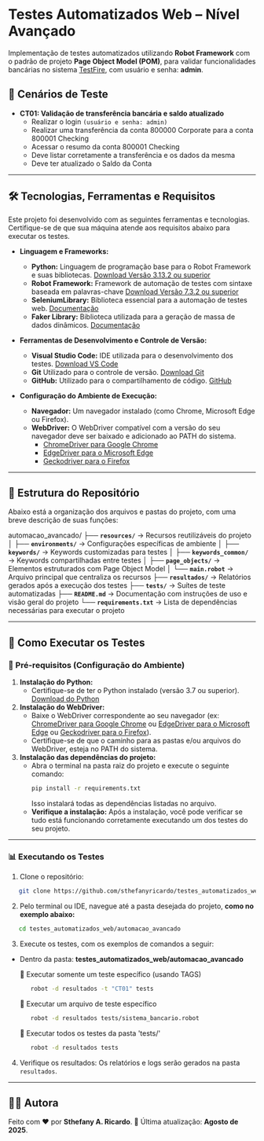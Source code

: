 # Testes Automatizados Web – Nível Avançado

Implementação de testes automatizados utilizando **Robot Framework** com o padrão de projeto **Page Object Model (POM)**, para validar funcionalidades bancárias no sistema [TestFire](https://demo.testfire.net/login.jsp), com usuário e senha: **admin**.

## 🎯 Cenários de Teste
- **CT01: Validação de transferência bancária e saldo atualizado**  
  - Realizar o login  `(usuário e senha: admin)`
  - Realizar uma transferência da conta 800000 Corporate para a conta 800001 Checking 
  - Acessar o resumo da conta 800001 Checking
  - Deve listar corretamente a transferência e os dados da mesma
  - Deve ter atualizado o Saldo da Conta

---

## 🛠️ Tecnologias, Ferramentas e Requisitos
Este projeto foi desenvolvido com as seguintes ferramentas e tecnologias. Certifique-se de que sua máquina atende aos requisitos abaixo para executar os testes.

- **Linguagem e Frameworks:**
  - **Python:** Linguagem de programação base para o Robot Framework e suas bibliotecas. [Download Versão 3.13.2 ou superior](https://www.python.org/downloads/)
  - **Robot Framework:** Framework de automação de testes com sintaxe baseada em palavras-chave [Download Versão 7.3.2 ou superior](https://robotframework.org/?tab=1#getting-started)
  - **SeleniumLibrary:** Biblioteca essencial para a automação de testes web. [Documentação](https://robotframework.org/?tab=libraries#resources)
  - **Faker Library:** Biblioteca utilizada para a geração de massa de dados dinâmicos. [Documentação](https://marketsquare.github.io/robotframework-faker/)

- **Ferramentas de Desenvolvimento e Controle de Versão:**
  - **Visual Studio Code:** IDE utilizada para o desenvolvimento dos testes. [Download VS Code](https://code.visualstudio.com/download)
  - **Git** Utilizado para o controle de versão. [Download Git](https://git-scm.com/downloads)
  - **GitHub:** Utilizado para o compartilhamento de código. [GitHub](https://github.com)

- **Configuração do Ambiente de Execução:**
  - **Navegador:** Um navegador instalado (como Chrome, Microsoft Edge ou Firefox).
  - **WebDriver:** O WebDriver compatível com a versão do seu navegador deve ser baixado e adicionado ao PATH do sistema.
    - [ChromeDriver para Google Chrome](https://googlechromelabs.github.io/chrome-for-testing/)
    - [EdgeDriver para o Microsoft Edge](https://developer.microsoft.com/pt-br/microsoft-edge/tools/webdriver)
    - [Geckodriver para o Firefox](https://github.com/mozilla/geckodriver/releases)

---

## 📁 Estrutura do Repositório
Abaixo está a organização dos arquivos e pastas do projeto, com uma breve descrição de suas funções:

automacao_avancado/
├── **`resources/`** → Recursos reutilizáveis do projeto
│ ├── **`environments/`** → Configurações específicas de ambiente
│ ├── **`keywords/`** → Keywords customizadas para testes
│ ├── **`keywords_common/`** → Keywords compartilhadas entre testes
│ ├── **`page_objects/`** → Elementos estruturados com Page Object Model
│ └── **`main.robot`** → Arquivo principal que centraliza os recursos
├── **`resultados/`** → Relatórios gerados após a execução dos testes
├── **`tests/`** → Suítes de teste automatizadas
├── **`README.md`** → Documentação com instruções de uso e visão geral do projeto
└── **`requirements.txt`** → Lista de dependências necessárias para executar o projeto

---

## 🤖 Como Executar os Testes
### 🔧 Pré-requisitos (Configuração do Ambiente)
  1. **Instalação do Python:**
     - Certifique-se de ter o Python instalado (versão 3.7 ou superior). [Download do Python](https://www.python.org/downloads/)
  2. **Instalação do WebDriver:**
     - Baixe o WebDriver correspondente ao seu navegador (ex: [ChromeDriver para Google Chrome](https://googlechromelabs.github.io/chrome-for-testing/) ou [EdgeDriver para o Microsoft Edge](https://developer.microsoft.com/pt-br/microsoft-edge/tools/webdriver) ou [Geckodriver para o Firefox](https://github.com/mozilla/geckodriver/releases)).
     - Certifique-se de que o caminho para as pastas e/ou arquivos do WebDriver, esteja no PATH do sistema. 
  3. **Instalação das dependências do projeto:**
     - Abra o terminal na pasta raiz do projeto e execute o seguinte comando:
       ```bash
       pip install -r requirements.txt
       ```
       Isso instalará todas as dependências listadas no arquivo.
     - **Verifique a instalação:**
       Após a instalação, você pode verificar se tudo está funcionando corretamente executando um dos testes do seu projeto.

---

### 📊 Executando os Testes
1. Clone o repositório:
```bash
   git clone https://github.com/sthefanyricardo/testes_automatizados_web.git
```
2. Pelo terminal ou IDE, navegue até a pasta desejada do projeto, **como no exemplo abaixo:**
```bash
   cd testes_automatizados_web/automacao_avancado
```

3. Execute os testes, com os exemplos de comandos a seguir:
- Dentro da pasta: **testes_automatizados_web/automacao_avancado**

   📌 Executar somente um teste específico (usando TAGS)
   ```bash
      robot -d resultados -t "CT01" tests
   ```
   📌 Executar um arquivo de teste específico
   ```bash
      robot -d resultados tests/sistema_bancario.robot
   ```
   📌 Executar todos os testes da pasta 'tests/'
   ```bash
      robot -d resultados tests
   ```
4. Verifique os resultados:
  Os relatórios e logs serão gerados na pasta ```resultados```.

---

## 🙋‍♀️ Autora
Feito com ❤️ por **Sthefany A. Ricardo**.
📅 Última atualização: **Agosto de 2025**.